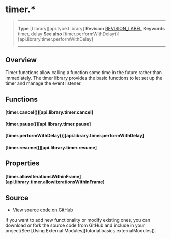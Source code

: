 
# timer.*

> --------------------- ------------------------------------------------------------------------------------------
> __Type__              [Library][api.type.Library]
> __Revision__          [REVISION_LABEL](REVISION_URL)
> __Keywords__          timer, delay
> __See also__          [timer.performWithDelay()][api.library.timer.performWithDelay]
> --------------------- ------------------------------------------------------------------------------------------

## Overview

Timer functions allow calling a function some time in the future rather than immediately. The timer library provides the basic functions to let set up the timer and manage the event listener.


## Functions

#### [timer.cancel()][api.library.timer.cancel]

#### [timer.pause()][api.library.timer.pause]

#### [timer.performWithDelay()][api.library.timer.performWithDelay]

#### [timer.resume()][api.library.timer.resume]

## Properties

#### [timer.allowIterationsWithinFrame][api.library.timer.allowIterationsWithinFrame]

## Source

* [View source code on GitHub](https://github.com/coronalabs/framework-timer)

If you want to add new functionality or modify existing ones, you can download or fork the source code from GitHub and include in your project(See [Using External Modules][tutorial.basics.externalModules]).

